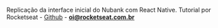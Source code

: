 <!--
*** Obrigado por estar vendo o nosso README. Se você tiver alguma sugestão
*** que possa melhorá-lo ainda mais dê um fork no repositório e crie uma Pull
*** Request ou abra uma Issue com a tag "sugestão".
*** Obrigado novamente! Agora vamos rodar esse projeto incrível :D
-->

<!-- PROJECT SHIELDS -->

Replicação da interface inicial do Nubank com React Native.
Tutorial por Rocketseat - [Github](https://github.com/rocketseat) - **oi@rocketseat.com.br**
